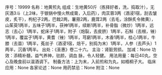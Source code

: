 序号：19999
名称：地黄煎丸
组成：生地黄50斤（拣择好者，洗，捣取汁），无灰酒3斗（上2味，于银锅中慢火熬成膏，入后药），肉苁蓉3两（酒浸1宿，刮去皱皮，炙干），枸杞子2两，巴戟2两，薯蓣2两，鹿茸2两（去毛，涂酥炙令微黄），山茱萸1两半，五味子1两半，茯神1两半，续断1两半，补骨脂（微炒）1两半，远志（去心）1两半，蛇床子1两半，附子（炮裂，去皮脐）1两半，石斛（去根，锉）1两半，覆盆子1两半，黄耆（锉）1两半，芎窮1两半，木香1两半，桂心1两半，牛膝（去苗）1两半，菟丝子（酒浸1宿，焙干，别捣为末）1两半，人参（去芦头）1两半，沉香1两半。
出处：《圣惠》卷二十六。
主治：肾脏劳损。
加减：None
功效：添精补髓，益气养神，驻颜，调血  脉，令人轻健。
用法用量：每日40丸，空心及晚食前以温酒调下。
制备方法：上为末，入前煎和为丸，如梧桐子大。
临床应用：None
各家论述：None
用药禁忌：None
附注：None

